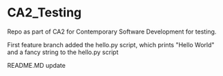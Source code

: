 # CA2_Testing
Repo as part of CA2 for Contemporary Software Development for testing.

First feature branch added the hello.py script, which prints "Hello World" and a fancy string to the hello.py script

README.MD update